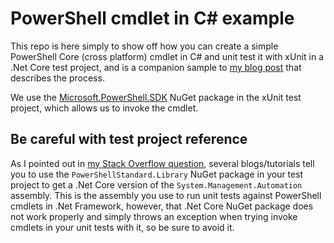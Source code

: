 # PowerShell cmdlet in C# example

This repo is here simply to show off how you can create a simple PowerShell Core (cross platform) cmdlet in C# and unit test it with xUnit in a .Net Core test project, and is a companion sample to [my blog post](https://blog.danskingdom.com/Create-and-teste-PowerShell-Core-cmdlets-in-CSharp/) that describes the process.

We use the [Microsoft.PowerShell.SDK](https://www.nuget.org/packages/Microsoft.PowerShell.SDK/) NuGet package in the xUnit test project, which allows us to invoke the cmdlet.

## Be careful with test project reference

As I pointed out in [my Stack Overflow question](https://stackoverflow.com/questions/56696574/how-to-unit-test-a-powershell-core-binary-cmdlet-in-c-sharp), several blogs/tutorials tell you to use the `PowerShellStandard.Library` NuGet package in your test project to get a .Net Core version of the `System.Management.Automation` assembly. This is the assembly you use to run unit tests against PowerShell cmdlets in .Net Framework, however, that .Net Core NuGet package does not work properly and simply throws an exception when trying invoke cmdlets in your unit tests with it, so be sure to avoid it.
